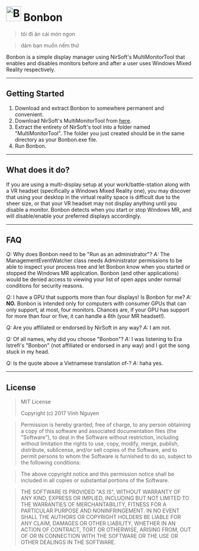 
<img src="https://i.imgur.com/rD1HD2t.png" alt="Bonbon Icon" width="40" height="40" /> Bonbon
===================
> tôi đi ăn cái món ngon

> dám bạn muốn nếm thử

Bonbon is a simple display manager using NirSoft's MultiMonitorTool that enables and disables monitors before and after a user uses Windows Mixed Reality respectively.

----------
Getting Started
-------------
 1. Download and extract Bonbon to somewhere permanent and convenient.
 2. Download NirSoft's MultiMonitorTool from [here](http://www.nirsoft.net/utils/multi_monitor_tool.html).
 3. Extract the entirety of NirSoft's tool into a folder named "MultiMonitorTool". The folder you just created should be in the same directory as your Bonbon.exe file.
 4. Run Bonbon.

----------
What does it do?
-------------
If you are using a multi-display setup at your work/battle-station along with a VR headset (specifically a Windows Mixed Reality one), you may discover that using your desktop in the virtual reality space is difficult due to the sheer size, or that your VR headset may not display anything until you disable a monitor. Bonbon detects when you start or stop Windows MR, and will disable/enable your preferred displays accordingly. 

-------
FAQ
-------------
*Q:* Why does Bonbon need to be "Run as an administrator"?
*A:* The ManagementEventWatcher class needs Administrator permissions to be able to inspect your process tree and let Bonbon know when you started or stopped the Windows MR application. Bonbon (and other applications) would be denied access to viewing your list of open apps under normal conditions for security reasons.

*Q:* I have a GPU that supports more than four displays! Is Bonbon for me?
*A:* **NO.** Bonbon is intended only for computers with consumer GPUs that can only support, at most, four monitors. Chances are, if your GPU has support for more than four or five, it can handle a 6th (your MR headset!).

*Q:* Are you affiliated or endorsed by NirSoft in any way?
*A:* I am not. 

*Q:* Of all names, why did you choose "Bonbon"?
*A:* I was listening to Era Istrefi's "Bonbon" (not affiliated or endorsed in any way) and I got the song stuck in my head. 

*Q:* Is the quote above a Vietnamese translation of-?
*A:* haha yes. 

----------
License
-------------
>MIT License
>
> Copyright (c) 2017 Vinh Nguyen

> Permission is hereby granted, free of charge, to any person obtaining a copy
of this software and associated documentation files (the "Software"), to deal
in the Software without restriction, including without limitation the rights
to use, copy, modify, merge, publish, distribute, sublicense, and/or sell
copies of the Software, and to permit persons to whom the Software is
furnished to do so, subject to the following conditions:

> The above copyright notice and this permission notice shall be included in all
copies or substantial portions of the Software.

> THE SOFTWARE IS PROVIDED "AS IS", WITHOUT WARRANTY OF ANY KIND, EXPRESS OR
IMPLIED, INCLUDING BUT NOT LIMITED TO THE WARRANTIES OF MERCHANTABILITY,
FITNESS FOR A PARTICULAR PURPOSE AND NONINFRINGEMENT. IN NO EVENT SHALL THE
AUTHORS OR COPYRIGHT HOLDERS BE LIABLE FOR ANY CLAIM, DAMAGES OR OTHER
LIABILITY, WHETHER IN AN ACTION OF CONTRACT, TORT OR OTHERWISE, ARISING FROM,
OUT OF OR IN CONNECTION WITH THE SOFTWARE OR THE USE OR OTHER DEALINGS IN THE
SOFTWARE.
